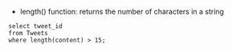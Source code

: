 - length() function: returns the number of characters in a string
```
select tweet_id
from Tweets
where length(content) > 15;
```
